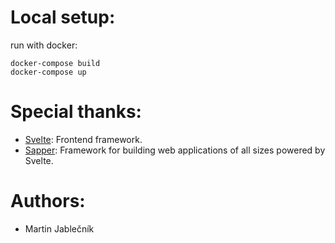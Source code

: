 # Local setup:

run with docker:
```
docker-compose build
docker-compose up
```

# Special thanks:

 - [Svelte](https://svelte.dev/): Frontend framework.
 - [Sapper](https://sapper.svelte.dev/): Framework for building web applications of all sizes powered by Svelte.



# Authors:

 - Martin Jablečník

